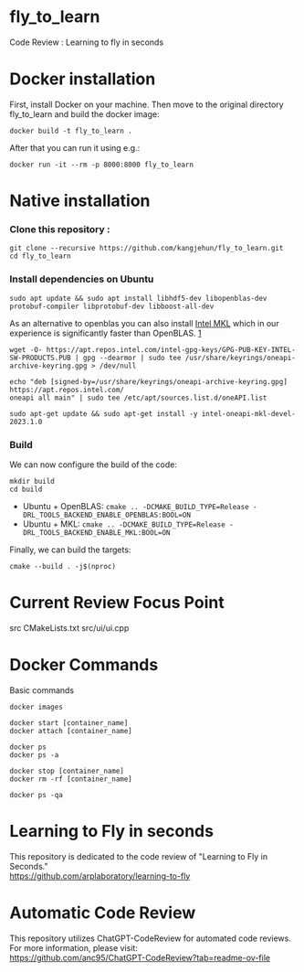 # fly_to_learn
Code Review : Learning to fly in seconds

# Docker installation
First, install Docker on your machine.
Then move to the original directory fly_to_learn and build the docker image:
```
docker build -t fly_to_learn .
```

After that you can run it using e.g.:
```
docker run -it --rm -p 8000:8000 fly_to_learn
```

# Native installation
### Clone this repository :
```
git clone --recursive https://github.com/kangjehun/fly_to_learn.git
cd fly_to_learn
```
### Install dependencies on Ubuntu
```
sudo apt update && sudo apt install libhdf5-dev libopenblas-dev protobuf-compiler libprotobuf-dev libboost-all-dev
```

As an alternative to openblas you can also install [Intel MKL](https://www.intel.com/content/www/us/en/developer/tools/oneapi/onemkl-download.html) which in our experience is significantly faster than OpenBLAS. [1](https://github.com/arplaboratory/learning-to-fly?tab=readme-ov-file#install-dependencies-on-ubuntu)
```
wget -O- https://apt.repos.intel.com/intel-gpg-keys/GPG-PUB-KEY-INTEL-SW-PRODUCTS.PUB | gpg --dearmor | sudo tee /usr/share/keyrings/oneapi-archive-keyring.gpg > /dev/null
```
```
echo "deb [signed-by=/usr/share/keyrings/oneapi-archive-keyring.gpg] https://apt.repos.intel.com/
oneapi all main" | sudo tee /etc/apt/sources.list.d/oneAPI.list
```
```
sudo apt-get update && sudo apt-get install -y intel-oneapi-mkl-devel-2023.1.0
```

### Build
We can now configure the build of the code:
```
mkdir build
cd build
```
- Ubuntu + OpenBLAS: `cmake .. -DCMAKE_BUILD_TYPE=Release -DRL_TOOLS_BACKEND_ENABLE_OPENBLAS:BOOL=ON`
- Ubuntu + MKL: `cmake .. -DCMAKE_BUILD_TYPE=Release -DRL_TOOLS_BACKEND_ENABLE_MKL:BOOL=ON`

Finally, we can build the targets:
```
cmake --build . -j$(nproc)
```

# Current Review Focus Point
src CMakeLists.txt
src/ui/ui.cpp





# Docker Commands
Basic commands

```
docker images

docker start [container_name]
docker attach [container_name]

docker ps
docker ps -a

docker stop [container_name]
docker rm -rf [container_name]

docker ps -qa 

```

# Learning to Fly in seconds
This repository is dedicated to the code review of "Learning to Fly in Seconds."  
https://github.com/arplaboratory/learning-to-fly  

# Automatic Code Review
This repository utilizes ChatGPT-CodeReview for automated code reviews.   
For more information, please visit:  
https://github.com/anc95/ChatGPT-CodeReview?tab=readme-ov-file  
